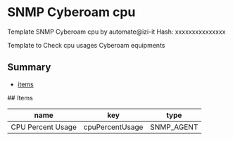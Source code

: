 # SNMP Cyberoam cpu
Template SNMP Cyberoam cpu by automate@izi-it
Hash: xxxxxxxxxxxxxxx

Template to Check cpu usages Cyberoam equipments
## Summary
* [items](#items)

<a name="items" />
## Items

| name | key | type |
| ------------- |------------- |------------- |
| CPU Percent Usage | cpuPercentUsage | SNMP_AGENT |
